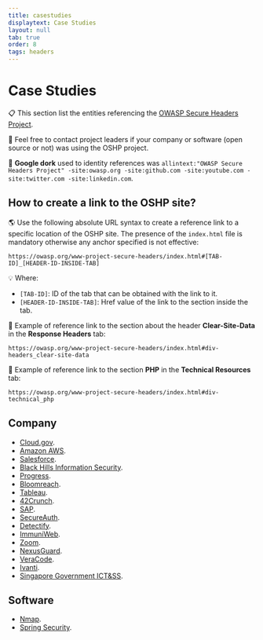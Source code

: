 ```yaml
---
title: casestudies
displaytext: Case Studies
layout: null
tab: true
order: 8
tags: headers
---
```


# Case Studies

📋 This section list the entities referencing the [OWASP Secure Headers Project](https://owasp.org/www-project-secure-headers/).

📩 Feel free to contact project leaders if your company or software (open source or not) was using the OSHP project.

🔎 **Google dork** used to identity references was `allintext:"OWASP Secure Headers Project" -site:owasp.org -site:github.com -site:youtube.com -site:twitter.com -site:linkedin.com`.

## How to create a link to the OSHP site?

🌎 Use the following absolute URL syntax to create a reference link to a specific location of the OSHP site. The presence of the `index.html` file is mandatory otherwise any anchor specified is not effective:

```text
https://owasp.org/www-project-secure-headers/index.html#[TAB-ID]_[HEADER-ID-INSIDE-TAB]
```

💡 Where:

* `[TAB-ID]`: ID of the tab that can be obtained with the link to it.
* `[HEADER-ID-INSIDE-TAB]`: Href value of the link to the section inside the tab.

👀 Example of reference link to the section about the header **Clear-Site-Data** in the **Response Headers** tab:

```text
https://owasp.org/www-project-secure-headers/index.html#div-headers_clear-site-data
```

👀 Example of reference link to the section **PHP** in the **Technical Resources** tab:

```text
https://owasp.org/www-project-secure-headers/index.html#div-technical_php
```

## Company

* [Cloud.gov](https://cloud.gov/docs/management/headers/).
* [Amazon AWS](https://docs.aws.amazon.com/whitepapers/latest/secure-content-delivery-amazon-cloudfront/improving-security-by-enabling-security-specific-headers.html).
* [Salesforce](https://help.salesforce.com/s/articleView?language=en_US&id=cc.b2c_declarative_security_via_http_headers.htm&type=5).
* [Black Hills Information Security](https://www.blackhillsinfosec.com/fixing-content-security-policies-with-cloudflare-workers/).
* [Progress](https://www.progress.com/documentation/sitefinity-cms/110/predefined-security-headers-in-http-response).
* [Bloomreach](https://documentation.bloomreach.com/14/library/concepts/security/configure-security-response-headers.html).
* [Tableau](https://help.tableau.com/current/server-linux/en-us/security_http_headers.htm).
* [42Crunch](https://docs.42crunch.com/latest/content/extras/protection_security_headers.htm).
* [SAP](https://help.sap.com/docs/SAP_UPSCALE_COMMERCE/4620dd88ff9047c89ffb7fa897207a46/30af09ca9e394505a85661fa530d1263.html).
* [SecureAuth](https://docs.secureauth.com/2104/en/identity-platform-http-security-header-best-practices.html).
* [Detectify](https://support.detectify.com/support/solutions/articles/48001048949-https-stripping).
* [ImmuniWeb](https://www.immuniweb.com/websec/about).
* [Zoom](https://developers.zoom.us/docs/zoom-apps/security/owasp/).
* [NexusGuard](https://blog.nexusguard.com/hardening-web-applications-using-secure-http-headers).
* [VeraCode](https://docs.veracode.com/r/enable-security-headers).
* [Ivanti](https://forums.ivanti.com/s/article/HTTP-Security-Headers-X-Frame-Options-X-XSS-Protection-X-Content-Type-Options).
* [Singapore Government ICT&SS](https://info.standards.tech.gov.sg/control-catalog/as/).

## Software

* [Nmap](https://github.com/nmap/nmap/blob/master/scripts/http-security-headers.nse).
* [Spring Security](https://docs.spring.io/spring-security/reference/features/exploits/headers.html).
